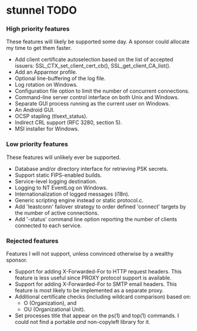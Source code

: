 # stunnel TODO


### High priority features
These features will likely be supported some day.
A sponsor could allocate my time to get them faster.

* Add client certificate autoselection based on the list of accepted issuers:
  SSL_CTX_set_client_cert_cb(), SSL_get_client_CA_list().
* Add an Apparmor profile.
* Optional line-buffering of the log file.
* Log rotation on Windows.
* Configuration file option to limit the number of concurrent connections.
* Command-line server control interface on both Unix and Windows.
* Separate GUI process running as the current user on Windows.
* An Android GUI.
* OCSP stapling (tlsext_status).
* Indirect CRL support (RFC 3280, section 5).
* MSI installer for Windows.

### Low priority features
These features will unlikely ever be supported.

* Database and/or directory interface for retrieving PSK secrets.
* Support static FIPS-enabled builds.
* Service-level logging destination.
* Logging to NT EventLog on Windows.
* Internationalization of logged messages (i18n).
* Generic scripting engine instead or static protocol.c.
* Add 'leastconn' failover strategy to order defined 'connect' targets
  by the number of active connections.
* Add '-status' command line option reporting the number of clients
  connected to each service.

### Rejected features
Features I will not support, unless convinced otherwise by a wealthy sponsor.

* Support for adding X-Forwarded-For to HTTP request headers.
  This feature is less useful since PROXY protocol support is available.
* Support for adding X-Forwarded-For to SMTP email headers.
  This feature is most likely to be implemented as a separate proxy.
* Additional certificate checks (including wildcard comparison) based on:
  - O (Organization), and
  - OU (Organizational Unit).
* Set processes title that appear on the ps(1) and top(1) commands.
  I could not find a portable *and* non-copyleft library for it.
